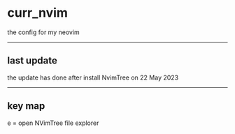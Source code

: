 # curr_nvim

the config for my neovim 

---


## last update 
the update has done after install NvimTree on 22 May 2023



---




## key map

<space>e = open NVimTree file explorer


